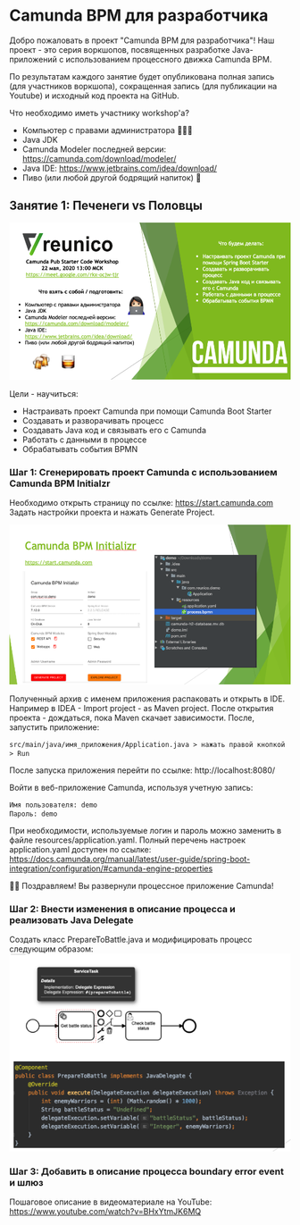 # Camunda BPM для разработчика

Добро пожаловать в проект "Camunda BPM для разработчика"! 
Наш проект - это серия воркшопов, посвященных разработке Java-приложений 
с использованием процессного движка Camunda BPM. 
 
По результатам каждого занятие будет опубликована полная запись 
(для участников воркшопа), сокращенная запись (для публикации на Youtube) и 
исходный код проекта на GitHub.  

Что необходимо иметь участнику workshop'а?

* Компьютер с правами администратора 👩🏻‍💻
* Java JDK
* Camunda Modeler последней версии: https://camunda.com/download/modeler/
* Java IDE: https://www.jetbrains.com/idea/download/
* Пиво (или любой другой бодрящий напиток) 🍻

## Занятие 1: Печенеги vs Половцы

![CamundaPubIntro](./pic/CamundaPubIntro.png)

Цели - научиться:

* Настраивать проект Camunda при помощи Camunda Boot Starter
* Создавать и разворачивать процесс
* Создавать Java код и связывать его с Camunda
* Работать с данными в процессе
* Обрабатывать события BPMN

### Шаг 1: Сгенерировать проект Camunda с использованием Camunda BPM Initialzr

Необходимо открыть страницу по ссылке: https://start.camunda.com
Задать настройки проекта и нажать Generate Project.

![CamundaBootInitialzr](./pic/CamundaBootInitialzr.png)

Полученный архив с именем приложения распаковать и открыть в IDE. Например в IDEA - Import project - as Maven project.
После открытия проекта - дождаться, пока Maven скачает зависимости. После, запустить приложение:
```
src/main/java/имя_приложения/Application.java > нажать правой кнопкой > Run
```
После запуска приложения перейти по ссылке:
http://localhost:8080/

Войти в веб-приложение Camunda, используя учетную запись:

```
Имя пользователя: demo
Пароль: demo
```

При необходимости, используемые логин и пароль можно заменить в файле resources/application.yaml.
Полный перечень настроек application.yaml доступен по ссылке: https://docs.camunda.org/manual/latest/user-guide/spring-boot-integration/configuration/#camunda-engine-properties

💪🏻 Поздравляем! Вы развернули процессное приложение Camunda!

### Шаг 2: Внести изменения в описание процесса и реализовать Java Delegate

Создать класс PrepareToBattle.java и модифицировать процесс следующим образом:
![CamundaJavaDelegate](./pic/CamundaJavaDelegate.png)

### Шаг 3: Добавить в описание процесса boundary error event и шлюз 

Пошаговое описание в видеоматериале на YouTube: https://www.youtube.com/watch?v=BHxYtmJK6MQ
 